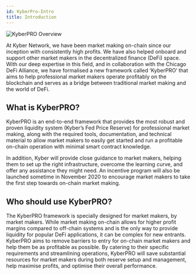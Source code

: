```yaml
---
id: KyberPro-Intro
title: Introduction
---
```

[//]: # (tagline)

![KyberPRO Overview](/uploads/kyberprooverview.png "KyberPRO Overview")

At Kyber Network, we have been market making on-chain since our inception with consistently high profits. We have also helped onboard and support other market makers in the decentralized finance (DeFi) space. With our deep expertise in this field, and in collaboration with the Chicago DeFi Alliance, we have formalised a new framework called ‘KyberPRO’ that aims to help professional market makers operate profitably on the blockchain and serves as a bridge between traditional market making and the world of DeFi.

## What is KyberPRO?

KyberPRO is an end-to-end framework that provides the most robust and proven liquidity system (Kyber’s Fed Price Reserve) for professional market making, along with the required tools, documentation, and technical material to allow market makers to easily get started and run a profitable on-chain operation with minimal smart contract knowledge.

In addition, Kyber will provide close guidance to market makers, helping them to set up the right infrastructure, overcome the learning curve, and offer any assistance they might need. An incentive program will also be launched sometime in November 2020 to encourage market makers to take the first step towards on-chain market making.

## Who should use KyberPRO?

The KyberPRO framework is specially designed for market makers, by market makers. While market making on-chain allows for higher profit margins compared to off-chain systems and is the only way to provide liquidity for popular DeFi applications, it can be complex for new entrants. KyberPRO aims to remove barriers to entry for on-chain market makers and help them be as profitable as possible. By catering to their specific requirements and streamlining operations, KyberPRO will save substantial resources for market makers during both reserve setup and management, help maximise profits, and optimise their overall performance.

